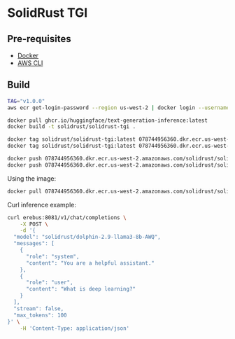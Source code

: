 # SolidRust TGI

## Pre-requisites

- [Docker](https://docs.docker.com/get-docker/)
- [AWS CLI](https://docs.aws.amazon.com/cli/latest/userguide/getting-started-install.html)

## Build

```bash
TAG="v1.0.0"
aws ecr get-login-password --region us-west-2 | docker login --username AWS --password-stdin 078744956360.dkr.ecr.us-west-2.amazonaws.com

docker pull ghcr.io/huggingface/text-generation-inference:latest
docker build -t solidrust/solidrust-tgi .

docker tag solidrust/solidrust-tgi:latest 078744956360.dkr.ecr.us-west-2.amazonaws.com/solidrust/solidrust-tgi:latest
docker tag solidrust/solidrust-tgi:latest 078744956360.dkr.ecr.us-west-2.amazonaws.com/solidrust/solidrust-tgi:${TAG}

docker push 078744956360.dkr.ecr.us-west-2.amazonaws.com/solidrust/solidrust-tgi:latest
docker push 078744956360.dkr.ecr.us-west-2.amazonaws.com/solidrust/solidrust-tgi:${TAG}
```

Using the image:

```bash
docker pull 078744956360.dkr.ecr.us-west-2.amazonaws.com/solidrust/solidrust-tgi:latest
```

Curl inference example:

```bash
curl erebus:8081/v1/chat/completions \
    -X POST \
    -d '{
  "model": "solidrust/dolphin-2.9-llama3-8b-AWQ",
  "messages": [
    {
      "role": "system",
      "content": "You are a helpful assistant."
    },
    {
      "role": "user",
      "content": "What is deep learning?"
    }
  ],
  "stream": false,
  "max_tokens": 100
}' \
    -H 'Content-Type: application/json'
```

